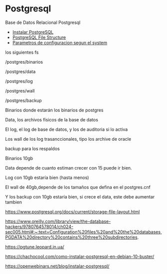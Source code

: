 # Postgresql
Base de Datos Relacional Postgresql

* [Instalar PostgreSQL](guia/installpostgresql.rst)
* [PostgreSQL File Structure](guia/filestructure.rst)
* [Parametros de configuracion segun el system](guia/parametroconf.rst)

los siguientes fs

/postgres/binarios

/postgres/data

/postgres/log

/postgres/wall

/postgres/backup

Binarios donde estarán los binarios de postgres

Data, los archivos físicos de la base de datos

El log, el log de base de datos, y los de auditoria si lo activa

Los wall de los log trasanccionales, tipo los archive de oracle

backup para los respaldos

Binarios 10gb

Data depende de cuanto estiman crecer con 15 puede ir bien.

Log con 10gb estaría bien (hasta menos)

El wall de 40gb,depende de los tamaños que defina en el postgres.cnf

Y los backup con 10gb estaría bien, si crece el data, este debe aumentar tambien



https://www.postgresql.org/docs/current/storage-file-layout.html

https://www.oreilly.com/library/view/the-database-hackers/9780764578014/ch024-sec005.html#:~:text=Configuration%20files%20and%20the%20databases,PGDATA%20directory%20contains%20three%20subdirectories.

https://pgtune.leopard.in.ua/

https://chachocool.com/como-instalar-postgresql-en-debian-10-buster/

https://openwebinars.net/blog/instalar-postgresql/
